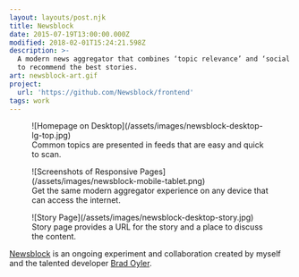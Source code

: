 ```yaml
---
layout: layouts/post.njk
title: Newsblock
date: 2015-07-19T13:00:00.000Z
modified: 2018-02-01T15:24:21.598Z
description: >-
  A modern news aggregator that combines ‘topic relevance’ and ‘social trends’
  to recommend the best stories.
art: newsblock-art.gif
project:
  url: 'https://github.com/Newsblock/frontend'
tags: work
---
```

<figure class="media-full">
![Homepage on Desktop](/assets/images/newsblock-desktop-lg-top.jpg)
<figcaption>Common topics are presented in feeds that are easy and quick to scan.</figcaption>
</figure>

<figure>
![Screenshots of Responsive Pages](/assets/images/newsblock-mobile-tablet.png)
<figcaption>Get the same modern aggregator experience on any device that can access the internet.</figcaption>
</figure>

<figure class="media-full">
![Story Page](/assets/images/newsblock-desktop-story.jpg)
<figcaption>Story page provides a URL for the story and a place to discuss the content.</figcaption>
</figure>

[Newsblock](https://github.com/Newsblock/frontend) is an ongoing experiment and collaboration created by myself and the talented developer [Brad Oyler](http://bradoyler.com/).
